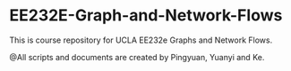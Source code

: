 # EE232E-Graph-and-Network-Flows
This is course repository for UCLA EE232e Graphs and Network Flows.

@All scripts and documents are created by Pingyuan, Yuanyi and Ke.
